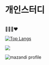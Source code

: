 <h1>개인스터디</h1> <br>
💖🥰😝❤️


[![Top Langs](https://github-readme-stats.vercel.app/api/top-langs/?username=applejam)](https://github.com/applejam/github-readme-stats)

<img src="http://mazandi.herokuapp.com/api?handle={kimjm0304@naver.com}&theme=cold"/>

![mazandi profile](http://mazandi.herokuapp.com/api?handle={kimjm0304@naver.com}&theme=cold)
